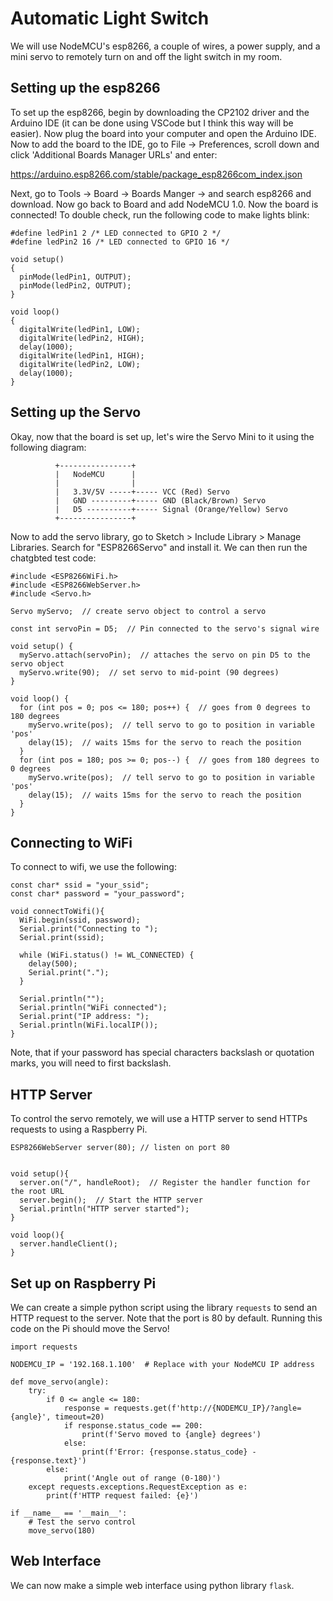 [comment]: <> (Title: Automatic Light Switch)
[comment]: <> (Description: I create an automatic light switch using an ESP8266, a Servo, and some python)
[comment]: <> (Cover image path: cover.PNG)

# Automatic Light Switch

We will use NodeMCU's esp8266, a couple of wires, a power supply, and a mini servo to remotely turn on and off the light switch in my room.

## Setting up the esp8266

To set up the esp8266, begin by downloading the CP2102 driver and the Arduino IDE (it can be done using VSCode but I think this way will be easier). Now plug the board into your computer and open the Arduino IDE. Now to add the board to the IDE, go to File -> Preferences, scroll down and click 'Additional Boards Manager URLs' and enter: 

https://arduino.esp8266.com/stable/package_esp8266com_index.json

Next, go to Tools -> Board -> Boards Manger -> and search esp8266 and download. Now go back to Board and add NodeMCU 1.0. Now the board is connected! To double check, run the following code to make lights blink:

```
#define ledPin1 2 /* LED connected to GPIO 2 */
#define ledPin2 16 /* LED connected to GPIO 16 */

void setup()
{
  pinMode(ledPin1, OUTPUT);
  pinMode(ledPin2, OUTPUT);
}

void loop()
{
  digitalWrite(ledPin1, LOW);
  digitalWrite(ledPin2, HIGH);
  delay(1000);
  digitalWrite(ledPin1, HIGH);
  digitalWrite(ledPin2, LOW);
  delay(1000);
}
```
## Setting up the Servo

Okay, now that the board is set up, let's wire the Servo Mini to it using the following diagram:

```
          +----------------+
          |   NodeMCU      |
          |                |
          |   3.3V/5V -----+----- VCC (Red) Servo
          |   GND ---------+----- GND (Black/Brown) Servo
          |   D5 ----------+----- Signal (Orange/Yellow) Servo
          +----------------+
```

Now to add the servo library, go to Sketch > Include Library > Manage Libraries. Search for "ESP8266Servo" and install it. We can then run the chatgbted test code:

```
#include <ESP8266WiFi.h>
#include <ESP8266WebServer.h>
#include <Servo.h>

Servo myServo;  // create servo object to control a servo

const int servoPin = D5;  // Pin connected to the servo's signal wire

void setup() {
  myServo.attach(servoPin);  // attaches the servo on pin D5 to the servo object
  myServo.write(90);  // set servo to mid-point (90 degrees)
}

void loop() {
  for (int pos = 0; pos <= 180; pos++) {  // goes from 0 degrees to 180 degrees
    myServo.write(pos);  // tell servo to go to position in variable 'pos'
    delay(15);  // waits 15ms for the servo to reach the position
  }
  for (int pos = 180; pos >= 0; pos--) {  // goes from 180 degrees to 0 degrees
    myServo.write(pos);  // tell servo to go to position in variable 'pos'
    delay(15);  // waits 15ms for the servo to reach the position
  }
}
```

## Connecting to WiFi

To connect to wifi, we use the following:

```
const char* ssid = "your_ssid";
const char* password = "your_password"; 

void connectToWifi(){
  WiFi.begin(ssid, password);
  Serial.print("Connecting to ");
  Serial.print(ssid);

  while (WiFi.status() != WL_CONNECTED) {
    delay(500);
    Serial.print(".");
  }

  Serial.println("");
  Serial.println("WiFi connected");
  Serial.print("IP address: ");
  Serial.println(WiFi.localIP());
}
```

Note, that if your password has special characters backslash or quotation marks, you will need to first backslash.

## HTTP Server

To control the servo remotely, we will use a HTTP server to send HTTPs requests to using a Raspberry Pi.

```
ESP8266WebServer server(80); // listen on port 80


void setup(){
  server.on("/", handleRoot);  // Register the handler function for the root URL
  server.begin();  // Start the HTTP server
  Serial.println("HTTP server started");
}

void loop(){
  server.handleClient();
}
```

## Set up on Raspberry Pi
We can create a simple python script using the library `requests` to send an HTTP request to the server. Note that the port is 80 by default. Running this code on the Pi should move the Servo!

```
import requests

NODEMCU_IP = '192.168.1.100'  # Replace with your NodeMCU IP address

def move_servo(angle):
    try:
        if 0 <= angle <= 180:
            response = requests.get(f'http://{NODEMCU_IP}/?angle={angle}', timeout=20)
            if response.status_code == 200:
                print(f'Servo moved to {angle} degrees')
            else:
                print(f'Error: {response.status_code} - {response.text}')
        else:
            print('Angle out of range (0-180)')
    except requests.exceptions.RequestException as e:
        print(f'HTTP request failed: {e}')

if __name__ == '__main__':
    # Test the servo control
    move_servo(180)
```

## Web Interface
We can now make a simple web interface using python library `flask`.
